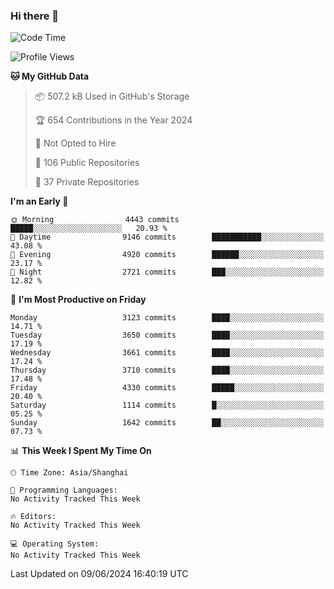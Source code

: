 ### Hi there 👋

<!--
**qbosen/qbosen** is a ✨ _special_ ✨ repository because its `README.md` (this file) appears on your GitHub profile.

Here are some ideas to get you started:

- 🔭 I’m currently working on ...
- 🌱 I’m currently learning ...
- 👯 I’m looking to collaborate on ...
- 🤔 I’m looking for help with ...
- 💬 Ask me about ...
- 📫 How to reach me: ...
- 😄 Pronouns: ...
- ⚡ Fun fact: ...
-->

<!--START_SECTION:waka-->
![Code Time](http://img.shields.io/badge/Code%20Time-2%2C111%20hrs%2036%20mins-blue)

![Profile Views](http://img.shields.io/badge/Profile%20Views-0-blue)

**🐱 My GitHub Data** 

> 📦 507.2 kB Used in GitHub's Storage 
 > 
> 🏆 654 Contributions in the Year 2024
 > 
> 🚫 Not Opted to Hire
 > 
> 📜 106 Public Repositories 
 > 
> 🔑 37 Private Repositories 
 > 
**I'm an Early 🐤** 

```text
🌞 Morning                4443 commits        █████░░░░░░░░░░░░░░░░░░░░   20.93 % 
🌆 Daytime                9146 commits        ███████████░░░░░░░░░░░░░░   43.08 % 
🌃 Evening                4920 commits        ██████░░░░░░░░░░░░░░░░░░░   23.17 % 
🌙 Night                  2721 commits        ███░░░░░░░░░░░░░░░░░░░░░░   12.82 % 
```
📅 **I'm Most Productive on Friday** 

```text
Monday                   3123 commits        ████░░░░░░░░░░░░░░░░░░░░░   14.71 % 
Tuesday                  3650 commits        ████░░░░░░░░░░░░░░░░░░░░░   17.19 % 
Wednesday                3661 commits        ████░░░░░░░░░░░░░░░░░░░░░   17.24 % 
Thursday                 3710 commits        ████░░░░░░░░░░░░░░░░░░░░░   17.48 % 
Friday                   4330 commits        █████░░░░░░░░░░░░░░░░░░░░   20.40 % 
Saturday                 1114 commits        █░░░░░░░░░░░░░░░░░░░░░░░░   05.25 % 
Sunday                   1642 commits        ██░░░░░░░░░░░░░░░░░░░░░░░   07.73 % 
```


📊 **This Week I Spent My Time On** 

```text
🕑︎ Time Zone: Asia/Shanghai

💬 Programming Languages: 
No Activity Tracked This Week

🔥 Editors: 
No Activity Tracked This Week

💻 Operating System: 
No Activity Tracked This Week
```


 Last Updated on 09/06/2024 16:40:19 UTC
<!--END_SECTION:waka-->
